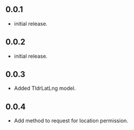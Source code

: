 ## 0.0.1

* initial release.

## 0.0.2

* initial release.

## 0.0.3

* Added TldrLatLng model.

## 0.0.4

* Add method to request for location permission.
